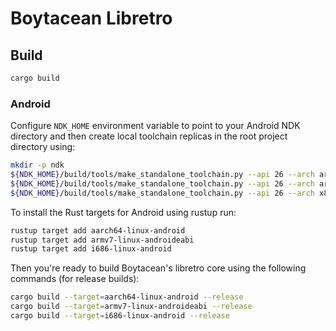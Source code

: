 # Boytacean Libretro

## Build

```bash
cargo build
```

### Android

Configure `NDK_HOME` environment variable to point to your Android NDK directory and then create local toolchain replicas in the root project directory using:

```bash
mkdir -p ndk
${NDK_HOME}/build/tools/make_standalone_toolchain.py --api 26 --arch arm64 --install-dir ndk/arm64
${NDK_HOME}/build/tools/make_standalone_toolchain.py --api 26 --arch arm --install-dir ndk/arm
${NDK_HOME}/build/tools/make_standalone_toolchain.py --api 26 --arch x86 --install-dir ndk/x86
```

To install the Rust targets for Android using rustup run:

```bash
rustup target add aarch64-linux-android
rustup target add armv7-linux-androideabi
rustup target add i686-linux-android
```

Then you're ready to build Boytacean's libretro core using the following commands (for release builds):

```bash
cargo build --target=aarch64-linux-android --release
cargo build --target=armv7-linux-androideabi --release
cargo build --target=i686-linux-android --release
```
